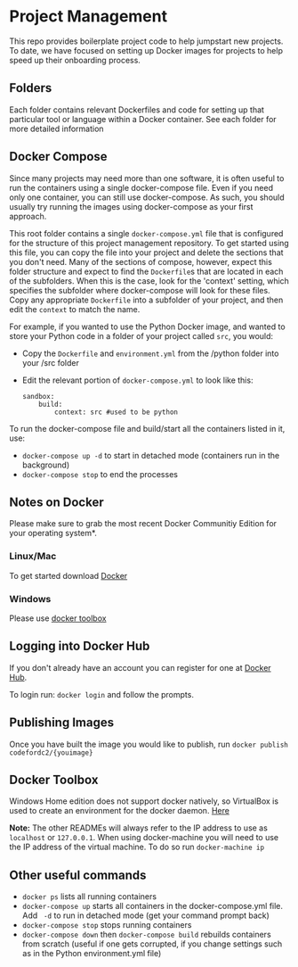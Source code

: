 # Project Management

This repo provides boilerplate project code to help jumpstart new projects. To date, we have focused on
setting up Docker images for projects to help speed up their onboarding process. 

## Folders
Each folder contains relevant Dockerfiles and code for setting up that particular tool or language
within a Docker container. See each folder for more detailed information

## Docker Compose
Since many projects may need more than one software, it is often useful to run the containers using
a single docker-compose file. Even if you need only one container, you can still use docker-compose. 
As such, you should usually try running the images using docker-compose as your first approach. 

This root folder contains a single `docker-compose.yml` file that is configured for the structure
of this project management repository. To get started using this file, you can copy the file into 
your project and delete the sections that you don't need. Many of the sections of compose, however,
expect this folder structure and expect to find the `Dockerfile`s that are located in each of the 
subfolders. When this is the case, look for the 'context' setting, which specifies the subfolder
where docker-compose will look for these files. Copy any appropriate `Dockerfile` into a subfolder
of your project, and then edit the `context` to match the name. 

For example, if you wanted to use the Python Docker image, and wanted to store your Python code
in a folder of your project called `src`, you would:
- Copy the `Dockerfile` and `environment.yml` from the /python folder into your /src folder
- Edit the relevant portion of `docker-compose.yml` to look like this:

    ```
    sandbox:
        build:
            context: src #used to be python
    ```

To run the docker-compose file and build/start all the containers listed in it, use:
* `docker-compose up -d` to start in detached mode (containers run in the background)
* `docker-compose stop` to end the processes

## Notes on Docker
Please make sure to grab the most recent Docker Communitiy Edition for your operating system*.

### Linux/Mac
To get started download [Docker](https://www.docker.com/community-edition#/download)

### Windows
Please use [docker toolbox](https://docs.docker.com/toolbox/overview/)


## Logging into Docker Hub
If you don't already have an account you can register for one at [Docker Hub](https://hub.docker.com/).

To login run: `docker login` and follow the prompts.

## Publishing Images
Once you have built the image you would like to publish, run `docker publish codefordc2/{youimage}`

## Docker Toolbox
Windows Home edition does not support docker natively, so VirtualBox is used to create an environment for the docker daemon. [Here](https://docs.docker.com/machine/install-machine/)

<strong>Note:</strong> The other READMEs will always refer to the IP address to use as `localhost` or `127.0.0.1`.  When using docker-machine you will need to use the IP address of the virtual machine.  To do so run `docker-machine ip`

## Other useful commands

* `docker ps` lists all running containers
* `docker-compose up` starts all containers in the docker-compose.yml file. Add ` -d` to run in detached mode (get your command prompt back)
* `docker-compose stop` stops running containers
* `docker-compose down` then `docker-compose build` rebuilds containers from scratch (useful if one gets corrupted, if you change settings such as in the Python environment.yml file)
